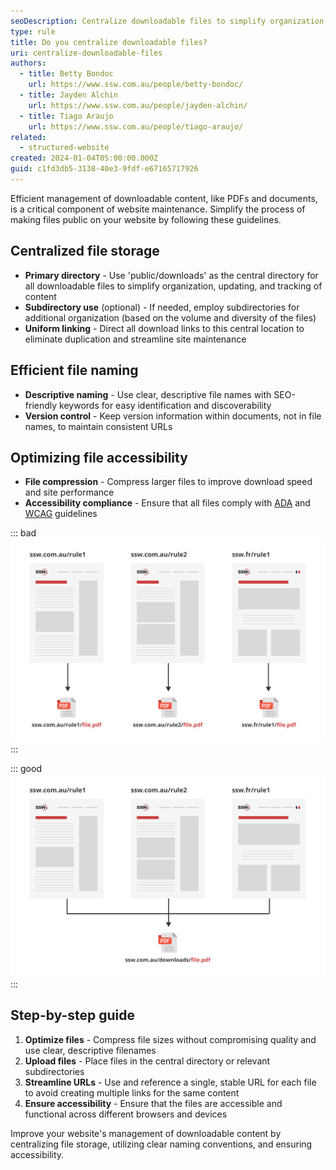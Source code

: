 ```yaml
---
seoDescription: Centralize downloadable files to simplify organization, updating, and tracking of content while improving website performance and accessibility.
type: rule
title: Do you centralize downloadable files?
uri: centralize-downloadable-files
authors:
  - title: Betty Bondoc
    url: https://www.ssw.com.au/people/betty-bondoc/
  - title: Jayden Alchin
    url: https://www.ssw.com.au/people/jayden-alchin/
  - title: Tiago Araujo
    url: https://www.ssw.com.au/people/tiago-araujo/
related:
  - structured-website
created: 2024-01-04T05:00:00.000Z
guid: c1fd3db5-3138-40e3-9fdf-e67165717926
---
```


Efficient management of downloadable content, like PDFs and documents, is a critical component of website maintenance. Simplify the process of making files public on your website by following these guidelines.

<!--endintro-->

## Centralized file storage

- **Primary directory** - Use 'public/downloads' as the central directory for all downloadable files to simplify organization, updating, and tracking of content
- **Subdirectory use** (optional) - If needed, employ subdirectories for additional organization (based on the volume and diversity of the files)
- **Uniform linking** - Direct all download links to this central location to eliminate duplication and streamline site maintenance

## Efficient file naming

- **Descriptive naming** - Use clear, descriptive file names with SEO-friendly keywords for easy identification and discoverability
- **Version control** - Keep version information within documents, not in file names, to maintain consistent URLs

## Optimizing file accessibility

- **File compression** - Compress larger files to improve download speed and site performance
- **Accessibility compliance** - Ensure that all files comply with [ADA](https://www.ada.gov/resources/web-guidance/) and [WCAG](https://www.w3.org/TR/WCAG21/) guidelines

::: bad
![Figure: Bad example - Saving the same file in multiple places (cumbersome to update)](bad-example-centralize-downloadable-files.png)
:::

::: good
![Figure: Good example - Single URL for file, referenced across websites (simplifies updates and generates backlinks)](good-example-centralize-downloadable-files.png)
:::

## Step-by-step guide

1. **Optimize files** - Compress file sizes without compromising quality and use clear, descriptive filenames
2. **Upload files** - Place files in the central directory or relevant subdirectories
3. **Streamline URLs** - Use and reference a single, stable URL for each file to avoid creating multiple links for the same content
4. **Ensure accessibility** - Ensure that the files are accessible and functional across different browsers and devices

Improve your website's management of downloadable content by centralizing file storage, utilizing clear naming conventions, and ensuring accessibility.
